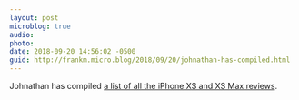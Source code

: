 ```yaml
---
layout: post
microblog: true
audio: 
photo: 
date: 2018-09-20 14:56:02 -0500
guid: http://frankm.micro.blog/2018/09/20/johnathan-has-compiled.html
---
```

Johnathan has compiled [a list of all the iPhone XS and XS Max reviews](https://johnathan.org/posts/2018/09/all-the-iphone-xs-and-xs-max-reviews-in-one-place.html). 
